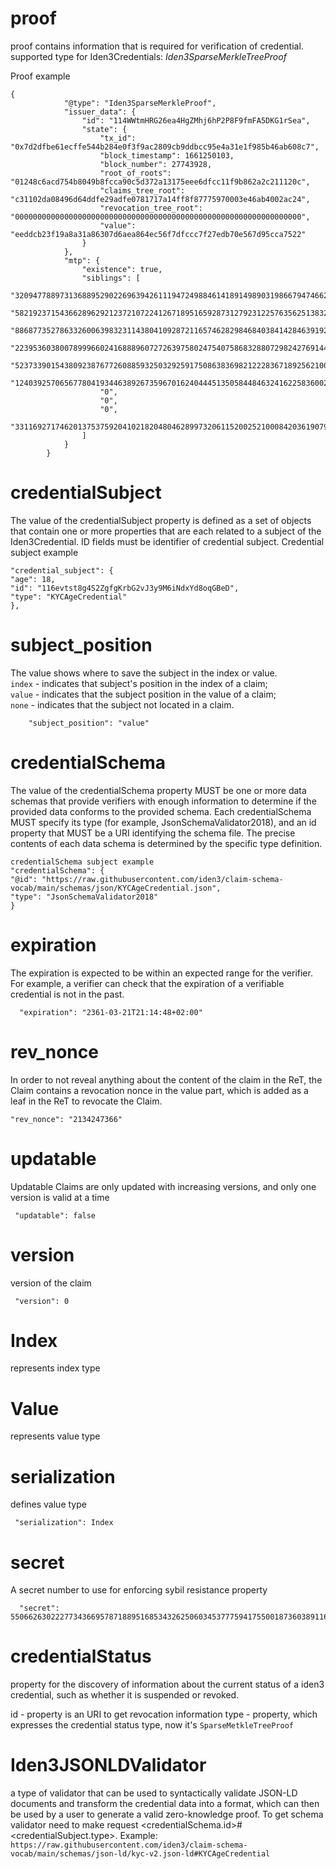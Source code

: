 [comment]: <> (_[proof]&# 40;# _proof&# 41;_)

# proof

proof contains information that is required for verification of credential.
supported type for Iden3Credentials: _Iden3SparseMerkleTreeProof_

Proof example   
```
{
            "@type": "Iden3SparseMerkleProof",
            "issuer_data": {
                "id": "114WWtmHRG26ea4HgZMhj6hP2P8F9fmFA5DKG1rSea",
                "state": {
                    "tx_id": "0x7d2dfbe61ecffe544b284e0f3f9ac2809cb9ddbcc95e4a31e1f985b46ab608c7",
                    "block_timestamp": 1661250103,
                    "block_number": 27743928,
                    "root_of_roots": "01248c6acd754b8049b8fcca90c5d372a13175eee6dfcc11f9b862a2c211120c",
                    "claims_tree_root": "c31102da08496d64ddfe29adfe0781717a14ff8f87775970003e46ab4002ac24",
                    "revocation_tree_root": "0000000000000000000000000000000000000000000000000000000000000000",
                    "value": "eeddcb23f19a8a31a86307d6aea864ec56f7dfccc7f27edb70e567d95cca7522"
                }
            },
            "mtp": {
                "existence": true,
                "siblings": [
                    "3209477889731368895290226963942611194724988461418914989031986679474662665977",
                    "5821923715436628962921237210722412671895165928731279231225763562513832742516",
                    "8868773527863326006398323114380410928721165746282984684038414284639192202613",
                    "223953603800789996602416888960727263975802475407586832880729824276914409729",
                    "5237339015438092387677260885932503292591750863836982122283671892562100201578",
                    "12403925706567780419344638926735967016240444513505844846324162258360029163796",
                    "0",
                    "0",
                    "0",
                    "331169271746201375375920410218204804628997320611520025210008420361907998657"
                ]
            }
        }
```
# credentialSubject

The value of the credentialSubject property is defined as a set of objects that contain one or more properties that are each related to a subject of the Iden3Credential. ID fields must be identifier of credential subject. 
Credential subject example

```
"credential_subject": {
"age": 18,
"id": "116evtst8g4S2ZgfgKrbG2vJ3y9M6iNdxYd8oqGBeD",
"type": "KYCAgeCredential"
},
```

# subject_position
The value shows where to save the subject in the index or value.<br>
`index` - indicates that subject's position in the index of a claim;<br>
`value` - indicates that the subject position in the value of a claim;<br>
`none` - indicates that the subject not located in a claim.

```
    "subject_position": "value"
```

# credentialSchema
The value of the credentialSchema property MUST be one or more data schemas that provide verifiers with enough information to determine if the provided data conforms to the provided schema. 
Each credentialSchema MUST specify its type (for example, JsonSchemaValidator2018), and an id property that MUST be a URI identifying the schema file. The precise contents of each data schema is determined by the specific type definition.

```
credentialSchema subject example
"credentialSchema": {
"@id": "https://raw.githubusercontent.com/iden3/claim-schema-vocab/main/schemas/json/KYCAgeCredential.json",
"type": "JsonSchemaValidator2018"
}
```

# expiration

The expiration is expected to be within an expected range for the verifier. For example, a verifier can check that the expiration of a verifiable credential is not in the past.
```
  "expiration": "2361-03-21T21:14:48+02:00"
```

# rev_nonce
In order to not reveal anything about the content of the claim in the ReT, the Claim contains a revocation nonce in the value part, which is added as a leaf in the ReT to revocate the Claim.
```
"rev_nonce": "2134247366"
```

# updatable

Updatable Claims are only updated with increasing versions, and only one version is valid at a time
```
 "updatable": false
```


# version
version of the claim
```
 "version": 0
```
# Index
represents index type

# Value
represents value type

# serialization

defines value type

```
 "serialization": Index
```
# secret

A secret number to use for enforcing sybil resistance property
```
  "secret": 55066263022277343669578718895168534326250603453777594175500187360389116729240
```

# credentialStatus

property for the discovery of information about the current status of a iden3 credential, such as whether it is suspended or revoked.

id - property is an URI to get revocation information
type - property, which expresses the credential status type, now it's `SparseMetkleTreeProof`

# Iden3JSONLDValidator

a type of validator that can be used to syntactically validate JSON-LD documents and transform the credential data into a format, which can then be used by a user to generate a valid zero-knowledge proof.
To get schema validator need to make request <credentialSchema.id>#<credentialSubject.type>. Example: `https://raw.githubusercontent.com/iden3/claim-schema-vocab/main/schemas/json-ld/kyc-v2.json-ld#KYCAgeCredential`
